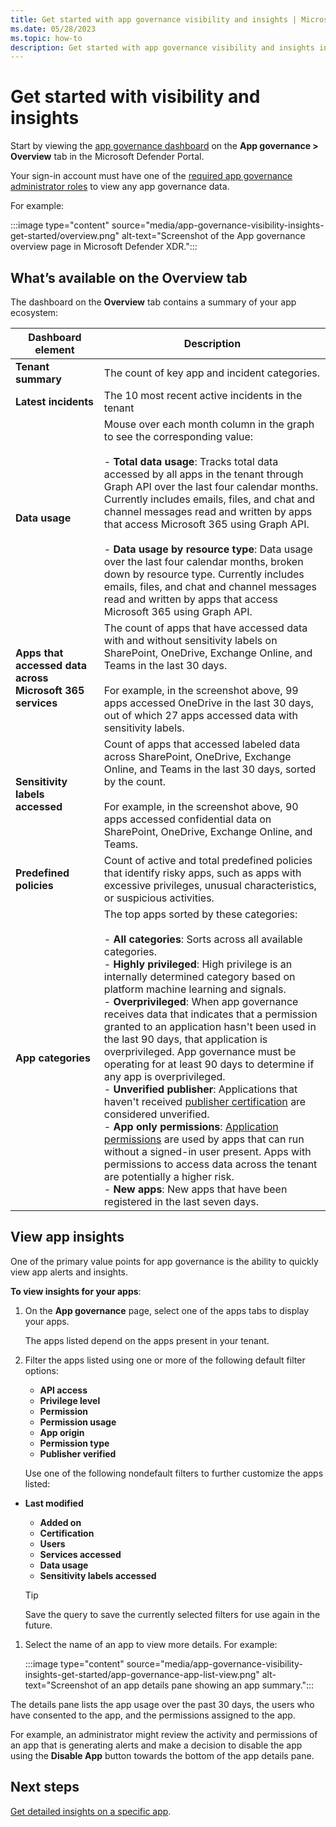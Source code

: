 ```yaml
---
title: Get started with app governance visibility and insights | Microsoft Defender for Cloud Apps
ms.date: 05/28/2023
ms.topic: how-to
description: Get started with app governance visibility and insights in Microsoft Defender XDR for Microsoft Defender for Cloud Apps.
---
```


# Get started with visibility and insights

Start by viewing the [app governance dashboard](https://aka.ms/appgovernance) on the **App governance > Overview** tab in the Microsoft Defender Portal.

Your sign-in account must have one of the [required app governance administrator roles](app-governance-get-started.md#roles) to view any app governance data.

For example:

:::image type="content" source="media/app-governance-visibility-insights-get-started/overview.png" alt-text="Screenshot of the App governance overview page in Microsoft Defender XDR.":::

## What’s available on the Overview tab

The dashboard on the **Overview** tab contains a summary of your app ecosystem:

|Dashboard element  |Description  |
|---------|---------|
|**Tenant summary**     | The count of key app and incident categories.        |
|**Latest incidents**     |   The 10 most recent active incidents in the tenant      |
|**Data usage**     |  Mouse over each month column in the graph to see the corresponding value: <br><br>- **Total data usage**: Tracks total data accessed by all apps in the tenant through Graph API over the last four calendar months. Currently includes emails, files, and chat and channel messages read and written by apps that access Microsoft 365 using Graph API.<br><br>  - **Data usage by resource type**: Data usage over the last four calendar months, broken down by resource type. Currently includes emails, files, and chat and channel messages read and written by apps that access Microsoft 365 using Graph API.       |
|**Apps that accessed data across Microsoft 365 services**     |  The count of apps that have accessed data with and without sensitivity labels on SharePoint, OneDrive, Exchange Online, and Teams in the last 30 days. <br><br>For example, in the screenshot above, 99 apps accessed OneDrive in the last 30 days, out of which 27 apps accessed data with sensitivity labels.       |
|**Sensitivity labels accessed**     |     Count of apps that accessed labeled data across SharePoint, OneDrive, Exchange Online, and Teams in the last 30 days, sorted by the count. <br><br>For example, in the screenshot above, 90 apps accessed confidential data on SharePoint, OneDrive, Exchange Online, and Teams.    |
|**Predefined policies**     |  Count of active and total predefined policies that identify risky apps, such as apps with excessive privileges, unusual characteristics, or suspicious activities.       |
|**App categories**     |  The top apps sorted by these categories:  <br><br>- **All categories**: Sorts across all available categories.<br>  - **Highly privileged**: High privilege is an internally determined category based on platform machine learning and signals.<br>  - **Overprivileged**: When app governance receives data that indicates that a permission granted to an application hasn't been used in the last 90 days, that application is overprivileged. App governance must be operating for at least 90 days to determine if any app is overprivileged.  <br>- **Unverified publisher**: Applications that haven't received [publisher certification](/azure/active-directory/develop/publisher-verification-overview) are considered unverified.<br>  - **App only permissions**: [Application permissions](/azure/active-directory/develop/v2-permissions-and-consent#permission-types) are used by apps that can run without a signed-in user present. Apps with permissions to access data across the tenant are potentially a higher risk.<br>- **New apps**: New apps that have been registered in the last seven days.       |

## View app insights

One of the primary value points for app governance is the ability to quickly view app alerts and insights. 

**To view insights for your apps**:

1. On the **App governance** page, select one of the apps tabs to display your apps.

    The apps listed depend on the apps present in your tenant.

1. Filter the apps listed using one or more of the following default filter options:

   - **API access**
   - **Privilege level**
   - **Permission**
   - **Permission usage**
   - **App origin**
   - **Permission type**
   - **Publisher verified**

    Use one of the following nondefault filters to further customize the apps listed:

- **Last modified**
    - **Added on**
    - **Certification**
    - **Users**
    - **Services accessed**
    - **Data usage**
    - **Sensitivity labels accessed**

    > [!TIP]
    > 
    > Save the query to save the currently selected filters for use again in the future.

1. Select the name of an app to view more details. For example:

   :::image type="content" source="media/app-governance-visibility-insights-get-started/app-governance-app-list-view.png" alt-text="Screenshot of an app details pane showing an app summary.":::
   
The details pane lists the app usage over the past 30 days, the users who have consented to the app, and the permissions assigned to the app. 

For example, an administrator might review the activity and permissions of an app that is generating alerts and make a decision to disable the app using the **Disable App** button towards the bottom of the app details pane.

## Next steps

[Get detailed insights on a specific app](app-governance-visibility-insights-view-apps.md).
